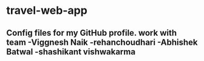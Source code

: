 # travel-web-app
Config files for my GitHub profile.
 work with team
-Viggnesh Naik
-rehanchoudhari
-Abhishek Batwal
-shashikant vishwakarma 
-

